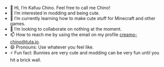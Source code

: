 - 👋 Hi, I’m Kafuu Chino. Feel free to call me Chino!
- 👀 I’m interested in modding and being cute.
- 🌱 I’m currently learning how to make cute stuff for Minecraft and other games.
- 💞️ I’m looking to collaborate on nothing at the moment.
- 📫 How to reach me by using the email on my profile creamo-chino@tuta.io.
- 😄 Pronouns: Use whatever you feel like.
- ⚡ Fun fact: Bunnies are very cute and modding can be very fun until you hit a brick wall.
